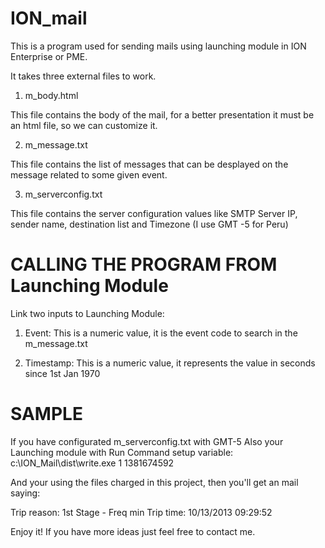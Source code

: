 ION_mail
========

This is a program used for sending mails using launching module in ION Enterprise or PME.

It takes three external files to work.

1. m_body.html

This file contains the body of the mail, for a better presentation it must be an html file, so we can customize it.

2. m_message.txt

This file contains the list of messages that can be desplayed on the message related to some given event.

3. m_serverconfig.txt

This file contains the server configuration values like SMTP Server IP, sender name, destination list and Timezone
(I use GMT -5 for Peru)


CALLING THE PROGRAM FROM Launching Module
=========================================

Link two inputs to Launching Module:

1. Event: This is a numeric value, it is the event code to search in the m_message.txt

2. Timestamp: This is a numeric value, it represents the value in seconds since 1st Jan 1970


SAMPLE
======

If you have configurated m_serverconfig.txt with GMT-5
Also your Launching module with Run Command setup variable: c:\ION_Mail\dist\write.exe 1 1381674592

And your using the files charged in this project, then you'll get an mail saying:

Trip reason: 1st Stage - Freq min
Trip time: 10/13/2013 09:29:52

Enjoy it!
If you have more ideas just feel free to contact me.



